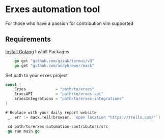 # Erxes automation tool

For those who have a passion for contribution vim supported

## Requirements
[Install Golang](https://golang.org/doc/install)
  Install Packages
```go
	go get "github.com/gizak/termui/v3"
	go get "github.com/andybrewer/mack"
```
  Set path to your erxes project
```go
const (
	Erxes             = "path/to/erxes"
	ErxesAPI          = "path/to/erxes-api"
	ErxesIntegrations = "path/to/erxes-integrations"
)
```

```go
# Replace with your daily report website
 _, err := mack.Tell(browser, `open location "https://trello.com/"`)
```

```go
 cd path/to/erxes-automation-contributors/src
 go run main.go
```
